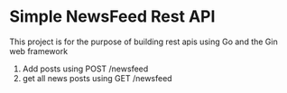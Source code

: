 # Simple NewsFeed Rest API 

This project is for the purpose of building rest apis using Go and the Gin web framework


1. Add posts using POST /newsfeed
2. get all news posts using GET /newsfeed


